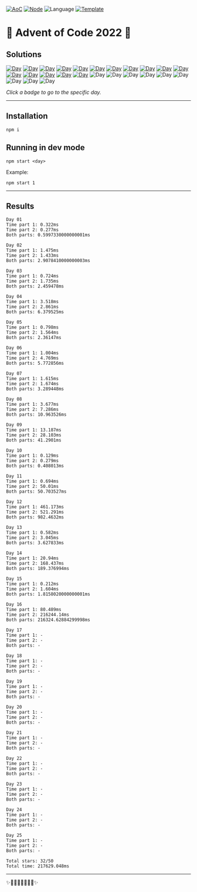 <!-- Entries between SOLUTIONS and RESULTS tags are auto-generated -->

[![AoC](https://badgen.net/badge/AoC/2022/blue)](https://adventofcode.com/2022)
[![Node](https://badgen.net/badge/Node/v16.13.0+/blue)](https://nodejs.org/en/download/)
![Language](https://badgen.net/badge/Language/JavaScript/blue)
[![Template](https://badgen.net/badge/Template/aocrunner/blue)](https://github.com/caderek/aocrunner)

# 🎄 Advent of Code 2022 🎄

## Solutions

<!--SOLUTIONS-->

[![Day](https://badgen.net/badge/01/%E2%98%85%E2%98%85/green)](src/day01)
[![Day](https://badgen.net/badge/02/%E2%98%85%E2%98%85/green)](src/day02)
[![Day](https://badgen.net/badge/03/%E2%98%85%E2%98%85/green)](src/day03)
[![Day](https://badgen.net/badge/04/%E2%98%85%E2%98%85/green)](src/day04)
[![Day](https://badgen.net/badge/05/%E2%98%85%E2%98%85/green)](src/day05)
[![Day](https://badgen.net/badge/06/%E2%98%85%E2%98%85/green)](src/day06)
[![Day](https://badgen.net/badge/07/%E2%98%85%E2%98%85/green)](src/day07)
[![Day](https://badgen.net/badge/08/%E2%98%85%E2%98%85/green)](src/day08)
[![Day](https://badgen.net/badge/09/%E2%98%85%E2%98%85/green)](src/day09)
[![Day](https://badgen.net/badge/10/%E2%98%85%E2%98%85/green)](src/day10)
[![Day](https://badgen.net/badge/11/%E2%98%85%E2%98%85/green)](src/day11)
[![Day](https://badgen.net/badge/12/%E2%98%85%E2%98%85/green)](src/day12)
[![Day](https://badgen.net/badge/13/%E2%98%85%E2%98%85/green)](src/day13)
[![Day](https://badgen.net/badge/14/%E2%98%85%E2%98%85/green)](src/day14)
[![Day](https://badgen.net/badge/15/%E2%98%85%E2%98%85/green)](src/day15)
[![Day](https://badgen.net/badge/16/%E2%98%85%E2%98%85/green)](src/day16)
![Day](https://badgen.net/badge/17/%E2%98%86%E2%98%86/gray)
![Day](https://badgen.net/badge/18/%E2%98%86%E2%98%86/gray)
![Day](https://badgen.net/badge/19/%E2%98%86%E2%98%86/gray)
![Day](https://badgen.net/badge/20/%E2%98%86%E2%98%86/gray)
![Day](https://badgen.net/badge/21/%E2%98%86%E2%98%86/gray)
![Day](https://badgen.net/badge/22/%E2%98%86%E2%98%86/gray)
![Day](https://badgen.net/badge/23/%E2%98%86%E2%98%86/gray)
![Day](https://badgen.net/badge/24/%E2%98%86%E2%98%86/gray)
![Day](https://badgen.net/badge/25/%E2%98%86%E2%98%86/gray)

<!--/SOLUTIONS-->

_Click a badge to go to the specific day._

---

## Installation

```
npm i
```

## Running in dev mode

```
npm start <day>
```

Example:

```
npm start 1
```

---

## Results

<!--RESULTS-->

```
Day 01
Time part 1: 0.322ms
Time part 2: 0.277ms
Both parts: 0.5997330000000001ms
```

```
Day 02
Time part 1: 1.475ms
Time part 2: 1.433ms
Both parts: 2.9078410000000003ms
```

```
Day 03
Time part 1: 0.724ms
Time part 2: 1.735ms
Both parts: 2.459478ms
```

```
Day 04
Time part 1: 3.518ms
Time part 2: 2.861ms
Both parts: 6.379525ms
```

```
Day 05
Time part 1: 0.798ms
Time part 2: 1.564ms
Both parts: 2.36147ms
```

```
Day 06
Time part 1: 1.004ms
Time part 2: 4.769ms
Both parts: 5.772856ms
```

```
Day 07
Time part 1: 1.615ms
Time part 2: 1.674ms
Both parts: 3.289448ms
```

```
Day 08
Time part 1: 3.677ms
Time part 2: 7.286ms
Both parts: 10.963526ms
```

```
Day 09
Time part 1: 13.187ms
Time part 2: 28.103ms
Both parts: 41.2901ms
```

```
Day 10
Time part 1: 0.129ms
Time part 2: 0.279ms
Both parts: 0.408013ms
```

```
Day 11
Time part 1: 0.694ms
Time part 2: 50.01ms
Both parts: 50.703527ms
```

```
Day 12
Time part 1: 461.173ms
Time part 2: 521.291ms
Both parts: 982.4632ms
```

```
Day 13
Time part 1: 0.582ms
Time part 2: 3.045ms
Both parts: 3.627833ms
```

```
Day 14
Time part 1: 20.94ms
Time part 2: 168.437ms
Both parts: 189.376994ms
```

```
Day 15
Time part 1: 0.212ms
Time part 2: 1.604ms
Both parts: 1.8158020000000001ms
```

```
Day 16
Time part 1: 80.489ms
Time part 2: 216244.14ms
Both parts: 216324.62884299998ms
```

```
Day 17
Time part 1: -
Time part 2: -
Both parts: -
```

```
Day 18
Time part 1: -
Time part 2: -
Both parts: -
```

```
Day 19
Time part 1: -
Time part 2: -
Both parts: -
```

```
Day 20
Time part 1: -
Time part 2: -
Both parts: -
```

```
Day 21
Time part 1: -
Time part 2: -
Both parts: -
```

```
Day 22
Time part 1: -
Time part 2: -
Both parts: -
```

```
Day 23
Time part 1: -
Time part 2: -
Both parts: -
```

```
Day 24
Time part 1: -
Time part 2: -
Both parts: -
```

```
Day 25
Time part 1: -
Time part 2: -
Both parts: -
```

```
Total stars: 32/50
Total time: 217629.048ms
```

<!--/RESULTS-->

---

✨🎄🎁🎄🎅🎄🎁🎄✨